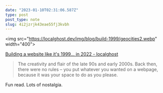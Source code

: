 ```yaml
---
date: "2023-01-10T02:31:06.587Z"
type: post 
post_type: note
slug: 4i2jzrjk43eae55fj3kvbh
---
```

&lt;img src="https://localghost.dev/img/blog/build-1999/geocities2.webp" width="400">

 [Building a website like it's 1999... in 2022 - localghost](https://localghost.dev/blog/building-a-website-like-it-s-1999-in-2022/)

> The creativity and flair of the late 90s and early 2000s. Back then, there were no rules – you put whatever you wanted on a webpage, because it was your space to do as you please.

Fun read. Lots of nostalgia.
